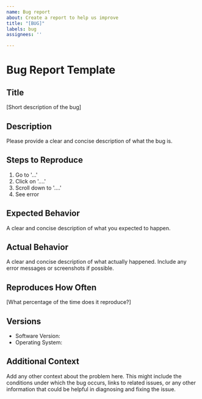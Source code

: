 ```yaml
---
name: Bug report
about: Create a report to help us improve
title: "[BUG]"
labels: bug
assignees: ''

---
```


# Bug Report Template

## Title
[Short description of the bug]

## Description
Please provide a clear and concise description of what the bug is.

## Steps to Reproduce
1. Go to '...'
2. Click on '....'
3. Scroll down to '....'
4. See error

## Expected Behavior
A clear and concise description of what you expected to happen.

## Actual Behavior
A clear and concise description of what actually happened. Include any error messages or screenshots if possible.

## Reproduces How Often
[What percentage of the time does it reproduce?]

## Versions
- Software Version:
- Operating System:

## Additional Context
Add any other context about the problem here. This might include the conditions under which the bug occurs, links to related issues, or any other information that could be helpful in diagnosing and fixing the issue.

